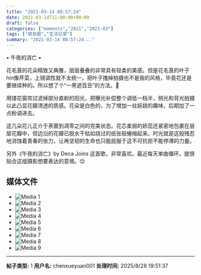 ```yaml
---
title: "2021-03-14 08:57:24"
date: 2021-03-14T11:00:00+08:00
draft: false
categories: ["moments","2021","2021-03"]
tags: ["朋友圈","生活记录"]
summary: "2021-03-14 08:57:24..."
---
```


• 午夜的消亡 •

花毛茛的花朵精致又典雅，层层叠叠的非常具有轻柔的美感。但是花毛茛的叶子hin像芹菜，上镜调性就不太统一。把叶子撸掉拍摄也不是我的风格，毕竟花还是要继续种的。所以想了个“一黑遮百丑”的方法。🤗 

用镂花窗帘过滤掉部分直射的阳光，把曝光补偿整个调低一档半，侧光和背光拍摄以此凸显花瓣清透的质感。花朵是白色的，为了增加一丝妖娆的趣味，后期加了一点粉调进去。

这几朵花儿正介于荼蘼到凋零之间的完美状态。花芯柔弱的娇蕊还紧密地包裹在层层花瓣中，但边沿的花瓣已脱水干枯如烧过的纸张般蜷缩起来。时光就是这般残忍地消蚀着青春的张力，让再坚韧的生命也只能屈服于这不可抗拒不能停滞的力量。

另外《午夜的消亡》by Deca Joins 这首歌，非常喜欢。最近每天单曲循环。就很贴合这组摄影想要表达的意境。😌

## 媒体文件

- ![Media 1](/Moments/photos/2021-03-14/202103140857240.jpg)
- ![Media 2](/Moments/photos/2021-03-14/202103140857241.jpg)
- ![Media 3](/Moments/photos/2021-03-14/202103140857242.jpg)
- ![Media 4](/Moments/photos/2021-03-14/202103140857243.jpg)
- ![Media 5](/Moments/photos/2021-03-14/202103140857244.jpg)
- ![Media 6](/Moments/photos/2021-03-14/202103140857245.jpg)
- ![Media 7](/Moments/photos/2021-03-14/202103140857246.jpg)
- ![Media 8](/Moments/photos/2021-03-14/202103140857247.jpg)
- ![Media 9](/Moments/photos/2021-03-14/202103140857248.jpg)

---

**帖子类型:** 1
**用户名:** chenxueyuan001
**处理时间:** 2025/8/28 19:51:37